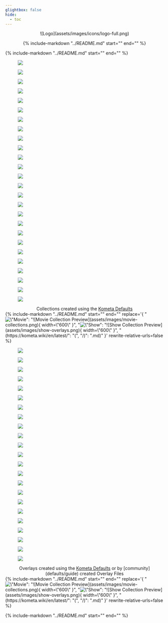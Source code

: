 ```yaml
---
glightbox: false
hide:
  - toc
---
```


<style>
.md-content h1, .md-content__button {
    display: none;
}
</style>

<center>
![Logo](assets/images/icons/logo-full.png)

{%
    include-markdown "../README.md"
    start="<!--shield-start-->"
    end="<!--shield-end-->"
%}
</center>

{%
    include-markdown "../README.md"
    start="<!--intro-start-->"
    end="<!--intro-end-->"
%}

<div class="randomized half-height very-slow padded rounded stylized scroller">
  <div class="scroller__inner">
    <figure>
      <img src="assets/images/scrollers/collections/Max.jpg" loading="lazy">
    </figure>
    <figure>
      <img src="assets/images/scrollers/collections/Metacritic%20Must%20See.jpg" loading="lazy">
    </figure>
    <figure>
      <img src="assets/images/scrollers/collections/Shrek.jpg" loading="lazy">
    </figure>
    <figure>
      <img src="assets/images/scrollers/collections/Animation.jpg" loading="lazy">
    </figure>
    <figure>
      <img src="assets/images/scrollers/collections/Common%20Sense%20Selection.jpg" loading="lazy">
    </figure>
    <figure>
      <img src="assets/images/scrollers/collections/Newly%20Released%20Episodes.jpg" loading="lazy">
    </figure>
    <figure>
      <img src="assets/images/scrollers/collections/UK.jpg" loading="lazy">
    </figure>
    <figure>
      <img src="assets/images/scrollers/collections/Oscar%20Best%20Picture%20Winners.jpg" loading="lazy">
    </figure>
    <figure>
      <img src="assets/images/scrollers/collections/2000.jpg" loading="lazy">
    </figure>
    <figure>
      <img src="assets/images/scrollers/collections/Plex%20Popular.jpg" loading="lazy">
    </figure>
    <figure>
      <img src="assets/images/scrollers/collections/IMDb%20Top%20250.jpg" loading="lazy">
    </figure>
    <figure>
      <img src="assets/images/scrollers/collections/Food%20Network.jpg" loading="lazy">
    </figure>
    <figure>
      <img src="assets/images/scrollers/collections/best_director_winner.jpg" loading="lazy">
    </figure>
    <figure>
      <img src="assets/images/scrollers/collections/Netflix.jpg" loading="lazy">
    </figure>
    <figure>
      <img src="assets/images/scrollers/collections/Book.jpg" loading="lazy">
    </figure>
    <figure>
      <img src="assets/images/scrollers/collections/mcu.jpg" loading="lazy">
    </figure>
    <figure>
      <img src="assets/images/scrollers/collections/PG.jpg" loading="lazy">
    </figure>
    <figure>
      <img src="assets/images/scrollers/collections/Hallmark.jpg" loading="lazy">
    </figure>
    <figure>
      <img src="assets/images/scrollers/collections/bafta_best_picture_winner.jpg" loading="lazy">
    </figure>
    <figure>
      <img src="assets/images/scrollers/collections/IMDb%20Popular.jpg" loading="lazy">
    </figure>
    <figure>
      <img src="assets/images/scrollers/collections/best_picture_winner.jpg" loading="lazy">
    </figure>
    <figure>
      <img src="assets/images/scrollers/collections/Hulu.jpg" loading="lazy">
    </figure>
    <figure>
      <img src="assets/images/scrollers/collections/dcu.jpg" loading="lazy">
    </figure>
    <figure>
      <img src="assets/images/scrollers/collections/Disney%2B_originals.jpg" loading="lazy">
    </figure>
    <figure>
      <img src="assets/images/scrollers/collections/marvel.jpg" loading="lazy">
    </figure>
    <figure>
      <img src="assets/images/scrollers/collections/RT%20Certified%20Fresh.jpg" loading="lazy">
    </figure>
  </div>
</div>
<figcaption style="text-align: center; max-width: 100%; margin-top: 0.1rem;" >
  Collections created using the <a href="defaults/guide/">Kometa Defaults</a>
</figcaption>
{%
    include-markdown "../README.md"
    start="<!--whatcanitdo-start-->"
    end="<!--whatcanitdo-end-->"
    replace='{
        "<img src=\"https://kometa.wiki/en/latest/assets/images/movie-collections.png\" width=\"600\" alt=\"Movie Collection Preview\">": 
        "![Movie Collection Preview](assets/images/movie-collections.png){ width=\"600\" }",
        "<img src=\"https://kometa.wiki/en/latest/assets/images/show-overlays.png\" width=\"600\" alt=\"Show Collection Preview\">": 
        "![Show Collection Preview](assets/images/show-overlays.png){ width=\"600\" }",
        "(https://kometa.wiki/en/latest/": "(", "/)": ".md)"
    }'
    rewrite-relative-urls=false
%}

<div class="reversed randomized half-height very-slow padded rounded stylized scroller">
  <div class="scroller__inner">
    <figure>
      <img src="assets/images/scrollers/overlays/1.webp" loading="lazy">
    </figure>
    <figure>
      <img src="assets/images/scrollers/overlays/2.webp" loading="lazy">
    </figure>
    <figure>
      <img src="assets/images/scrollers/overlays/3.webp" loading="lazy">
    </figure>
    <figure>
      <img src="assets/images/scrollers/overlays/4.webp" loading="lazy">
    </figure>
    <figure>
      <img src="assets/images/scrollers/overlays/5.webp" loading="lazy">
    </figure>
    <figure>
      <img src="assets/images/scrollers/overlays/6.webp" loading="lazy">
    </figure>
    <figure>
      <img src="assets/images/scrollers/overlays/7.webp" loading="lazy">
    </figure>
    <figure>
      <img src="assets/images/scrollers/overlays/8.webp" loading="lazy">
    </figure>
    <figure>
      <img src="assets/images/scrollers/overlays/9.webp" loading="lazy">
    </figure>
    <figure>
      <img src="assets/images/scrollers/overlays/10.webp" loading="lazy">
    </figure>
    <figure>
      <img src="assets/images/scrollers/overlays/11.webp" loading="lazy">
    </figure>
    <figure>
      <img src="assets/images/scrollers/overlays/12.webp" loading="lazy">
    </figure>
    <figure>
      <img src="assets/images/scrollers/overlays/13.webp" loading="lazy">
    </figure>
    <figure>
      <img src="assets/images/scrollers/overlays/14.webp" loading="lazy">
    </figure>
    <figure>
      <img src="assets/images/scrollers/overlays/15.webp" loading="lazy">
    </figure>
    <figure>
      <img src="assets/images/scrollers/overlays/16.webp" loading="lazy">
    </figure>
    <figure>
      <img src="assets/images/scrollers/overlays/17.webp" loading="lazy">
    </figure>
    <figure>
      <img src="assets/images/scrollers/overlays/18.webp" loading="lazy">
    </figure>
    <figure>
      <img src="assets/images/scrollers/overlays/19.webp" loading="lazy">
    </figure>
    <figure>
      <img src="assets/images/scrollers/overlays/20.webp" loading="lazy">
    </figure>
    <figure>
      <img src="assets/images/scrollers/overlays/21.webp" loading="lazy">
    </figure>
    <figure>
      <img src="assets/images/scrollers/overlays/22.webp" loading="lazy">
    </figure>
    <figure>
      <img src="assets/images/scrollers/overlays/23.webp" loading="lazy">
    </figure>
  </div>
</div>
<figcaption style="text-align: center; max-width: 100%; margin-top: 0.1rem;" >
  Overlays created using the <a href="defaults/guide/">Kometa Defaults</a> or by [community](defaults/guide) created Overlay Files
</figcaption>
{%
    include-markdown "../README.md"
    start="<!--started-start-->"
    end="<!--started-end-->"
    replace='{
        "<img src=\"https://kometa.wiki/en/latest/assets/images/movie-collections.png\" width=\"600\" alt=\"Movie Collection Preview\">": 
        "![Movie Collection Preview](assets/images/movie-collections.png){ width=\"600\" }",
        "<img src=\"https://kometa.wiki/en/latest/assets/images/show-overlays.png\" width=\"600\" alt=\"Show Collection Preview\">": 
        "![Show Collection Preview](assets/images/show-overlays.png){ width=\"600\" }",
        "(https://kometa.wiki/en/latest/": "(", "/)": ".md)"
    }'
    rewrite-relative-urls=false
%}

{%
    include-markdown "../README.md"
    start="<!--discord-start-->"
    end="<!--discord-end-->"
%}